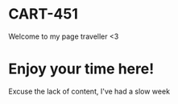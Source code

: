 # CART-451
<!DOCTYPE html>
<html>
  <head>
    Welcome to my page traveller <3
  </head>
  <body>
    <h1>Enjoy your time here!</h1>
    <p>Excuse the lack of content, I've had a slow week</p>
  </body>
</html>
